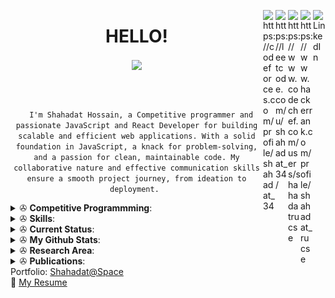 <a href="https://www.linkedin.com/in/shahadat-hossain-3aa2a620b/" target="_blank" rel="nofollow"><img align="right" alt="LinkedIn" width="20px" src="https://cdn.jsdelivr.net/npm/simple-icons@v3/icons/linkedin.svg" /></a>
<a href="https://www.hackerrank.com/profile/shahadat_rucse" target="blank"><img align="right" src="https://cdn.jsdelivr.net/npm/simple-icons@3.0.1/icons/hackerrank.svg" alt="https://www.hackerrank.com/profile/shahadat_rucse" width="20px"  /></a>
<a href="https://www.codechef.com/users/shahadatrucse" target="blank"><img align="right" src="https://cdn.jsdelivr.net/npm/simple-icons@3.1.0/icons/codechef.svg" alt="https://www.codechef.com/users/shahadatrucse" width="20px"  /></a>
<a href="https://leetcode.com/u/shahadat_34/" target="blank"><img align="right" src="https://cdn.jsdelivr.net/npm/simple-icons@3.1.0/icons/leetcode.svg" alt="https://leetcode.com/u/shahadat_34/" width="20px"  /></a>
<a href="https://codeforces.com/profile/shahadat_34" target="blank"><img align="right" src="https://cdn.jsdelivr.net/npm/simple-icons@3.0.1/icons/codeforces.svg" alt="https://codeforces.com/profile/shahadat_34" width="20px"  /></a>
<h1 align="center"> HELLO!</h1>
<p align="center">
  <a href="https://github.com/shahadatrucse">
    <img align="center" src="https://media.giphy.com/media/13HgwGsXF0aiGY/giphy.gif" width="300">
  </a>
</p>

<br>
<p align="center">
  <code>
  I'm Shahadat Hossain, a Competitive programmer and passionate JavaScript and React Developer for building scalable and efficient web applications. With a solid foundation in JavaScript, a knack for problem-solving, and a passion for clean, maintainable code. My collaborative nature and effective communication skills ensure a smooth project journey, from ideation to deployment. </code>
</p>

<details>
 <summary> ✇ <b>Competitive Programmming</b>: </summary>
<br>
<h2 align="center">ONLINE JUDGE</h2>
<p align="center">
  <a href="https://codeforces.com/profile/shahadat_34"><img src="https://img.shields.io/badge/Online%20Judge-Codeforces-red"> </a>
  <a href="https://codeforces.com/profile/shahadat_34"> <img src="https://img.shields.io/badge/id-shahadat_34-blueviolet"> </a>
  <a href="https://codeforces.com/contests/with/shahadat_34"> <img src="https://img.shields.io/badge/Total%20Contest-21-green"> </a>
  <a href="https://codeforces.com/profile/shahadat_34"> <img src="https://img.shields.io/badge/Problem%20Solved-255-orange"> </a>
  <a href="https://codeforces.com/profile/shahadat_34"> <img src="https://img.shields.io/badge/Max--rating-879-blue"> </a>
</p>
  <p align="center">
  <a href="https://leetcode.com/u/shahadat_34/"><img src="https://img.shields.io/badge/Online%20Judge-Leetcode-red"> </a>
  <a href="https://leetcode.com/u/shahadat_34/"> <img src="https://img.shields.io/badge/id-shahadat_34-blueviolet"> </a>
  <a href="https://leetcode.com/u/shahadat_34/"> <img src="https://img.shields.io/badge/Total%20Contest-4-green"> </a>
  <a href="https://leetcode.com/u/shahadat_34/"> <img src="https://img.shields.io/badge/Problem%20Solved-199-orange"> </a>
  <a href="https://leetcode.com/u/shahadat_34/"> <img src="https://img.shields.io/badge/Max--rating-1438-blue"> </a>
</p>
<p align="center">
  <a href="https://www.codechef.com/users/shahadatrucse"><img src="https://img.shields.io/badge/Online%20Judge-Codechef-red"> </a>
  <a href="https://www.codechef.com/users/shahadatrucse"> <img src="https://img.shields.io/badge/id-shahadatrucse-blueviolet"> </a>
  <a href="https://www.codechef.com/users/shahadatrucse"> <img src="https://img.shields.io/badge/Total%20Contest-4-green"> </a>
  <a href="https://www.codechef.com/users/shahadatrucse"> <img src="https://img.shields.io/badge/Problem%20Solved-19-orange"> </a>
  <a href="https://www.codechef.com/users/shahadatrucse"> <img src="https://img.shields.io/badge/Max--rating-1399-blue"> </a>
</p>
  <p align="center">
  <a href="https://www.hackerrank.com/profile/shahadat_rucse"><img src="https://img.shields.io/badge/Online%20Judge-Hackerrank-red"> </a>
  <a href="https://www.hackerrank.com/profile/shahadat_rucse"> <img src="https://img.shields.io/badge/id-shahadat_rucse-blueviolet"> </a>
  </p>
 </details>
<details>
 <summary> ✇ <b>Skills</b>: </summary>
<br>

<h2>
  <code>
    Preferred Languages
  </code>
</h2>
<br>
<p>
  <img src="views/cpp.jpg" height=40 hspace=10>
  <img src="views/javascript.png" height=40 hspace=10>
  <img src="views/java.png" height=40 hspace=10>
  <img src="views/python.png" height=40 hspace=10>
  <img src="views/sql.png" height=40 hspace=10>
</p>
<h2>
  <code>
    Tools Used
  </code>
</h2>

<p>
  <img src="views/html.png" height=40 hspace=10>
  <img src="views/css.png" height=40 hspace=10>
  <img src="views/tailwind.png" height=40 hspace=10>
  <img src="views/react.png" height=40 hspace=10>
  <img src="views/redux.png" height=40 hspace=10>
  <img src="views/supabase.png" height=40 hspace=10>
  <img src="views/npm.png" height=40 hspace=10>
  <img src="views/express.png" height=40 hspace=10>
  <img src="views/nodejs.jfif" height=40 hspace=10>
  <img src="views/git.png" height=40 hspace=10>
</p>
<br>
<h2>
  <code>
    Database
  </code>
</h2>
<br>
<p>
  <img src="views/mysql.png" height=40 hspace=10>
  <img src="views/mongodb.png" height=40 hspace=10>
</p>
<br>
<h2>
  <code>
    Integrated Development Environment(IDE)
  </code>
</h2>
<br>
<p>
  <img src="views/vscode.png" height=40 hspace=10>
  <img src="views/android_studio.png" height=40 hspace=10>
  <img src="views/codeblocks.png" height=40 hspace=10>
  <img src="views/pycharm.png" height=40 hspace=10>
  <img src="views/sublime.svg" height=40 hspace=10>
</p>
<h2>
</details>
<details>
 <summary> ✇ <b>Current Status</b>: </summary>
<br>
- 🌱 I’m currently working on <code> on my personal resume project using MERN </code> <br>
- 🤝 I’m looking for help in <code> MERN Stack </code> <br>
- 📫 I'm learning <code>ReactJs, NodeJs, NextJs,...</code> <br>
- 🕸️ Ask me about anything, I am happy to help;
- 🌀 Trying to blog at <code> github </code> <br>
- 💬 You can reach me <code> shahadat.rucse@gmail.com </code> <br>

</details>
<details>
 <summary> ✇ <b>My Github Stats</b>: </summary>
<br>
<p align = "center">
  <img src = "https://github-readme-stats.vercel.app/api?username=shahadatrucse&show_icons=true&theme=tokyonight&include_all_commits=true&count_private=true&line_height=27">
  <img src = "https://github-readme-stats.vercel.app/api/top-langs/?username=shahadatrucse&hide=TeX,HTML&theme=tokyonight">
</p>
<p align="center">
<img src="https://komarev.com/ghpvc/?username=shahadatrucse&label=Profile%20views&color=0e75b6&style=flat" alt="Shahadat Hossain" /> </p>
</details>
<details>
 <summary> ✇ <b>Research Area</b>: </summary>
<br>
<h2 align="center">RESEARCH</h2>
<p align="center">
  <img src="https://img.shields.io/badge/-Deep%20Learning-yellowgreen">
   <img src="https://img.shields.io/badge/-Machine%20Learning-orange">
  <img src="https://img.shields.io/badge/-NLP-red">
  <img src="https://img.shields.io/badge/-Basic%20Blockchain%20with%20fabrics-blue">
  <img src="https://img.shields.io/badge/-Artificial%20Intelligence-blueviolet">  
</p>
 </details>
<details>
 <summary> ✇ <b>Publications</b>: </summary>
<br>
<p align = "center">
 <img src="https://img.shields.io/badge/-Publications-green">
</p>
</details>
<span>Portfolio:</span> <a href="https://shahadat-space.vercel.app/" target="_blank">Shahadat@Space</a><br>
<span>📝</span> <a href="https://drive.google.com/file/d/1pZI9-Wcw1j5vWxnRyvdYXPmirz_qveCO/view?usp=sharing" target="_blank"> My Resume</a>

